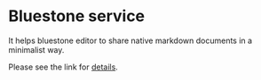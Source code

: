 # Bluestone service

It helps bluestone editor to share native markdown documents in a minimalist way. 

Please see the link for [details](https://github.com/1943time/bluestone).
